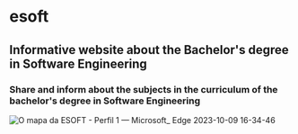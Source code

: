 # esoft
## Informative website about the Bachelor's degree in Software Engineering
### Share and inform about the subjects in the curriculum of the bachelor's degree in Software Engineering

![O mapa da ESOFT - Perfil 1 — Microsoft_ Edge 2023-10-09 16-34-46](https://github.com/isaquequadros/esoft/assets/35769631/cbfa158a-a1b2-46c8-9676-0b7ee138330f)
